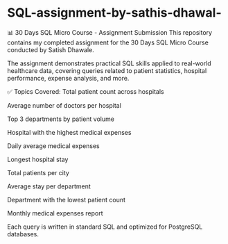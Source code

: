 # SQL-assignment-by-sathis-dhawal-
📊 30 Days SQL Micro Course - Assignment Submission
This repository contains my completed assignment for the 30 Days SQL Micro Course conducted by Satish Dhawale.

The assignment demonstrates practical SQL skills applied to real-world healthcare data, covering queries related to patient statistics, hospital performance, expense analysis, and more.

✅ Topics Covered:
Total patient count across hospitals

Average number of doctors per hospital

Top 3 departments by patient volume

Hospital with the highest medical expenses

Daily average medical expenses

Longest hospital stay

Total patients per city

Average stay per department

Department with the lowest patient count

Monthly medical expenses report

Each query is written in standard SQL and optimized for PostgreSQL databases.
